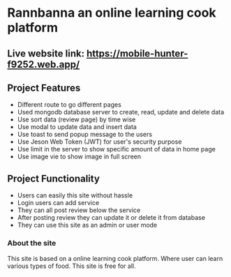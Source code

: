 # Rannbanna an online learning cook platform

## Live website link: https://mobile-hunter-f9252.web.app/



## Project Features

* Different route to go different pages
* Used mongodb database server to create, read, update and delete data
* Use sort data (review page) by time wise
* Use modal to update data and insert data
* Use toast to send popup message to the users
* Use Jeson Web Token (JWT) for user's security purpose
* Use limit in the server to show specific amount of data in home page
* Use image vie to show image in full screen




## Project Functionality

* Users can easily this site without hassle
* Login users can add service
* They can all post review below the service
* After posting review they can update it or delete it from database
* They can use this site as an admin or user mode




### About the site

This site is based on a online learning cook platform. Where user can learn various types of food. This site is free for all.


